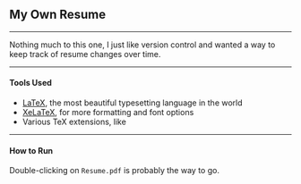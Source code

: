 ## My Own Resume

<hr>

Nothing much to this one, I just like version control and wanted a way to keep track of resume changes over time. 

<hr>

#### Tools Used

* [LaTeX](link), the most beautiful typesetting language in the world
* [XeLaTeX](link), for more formatting and font options
* Various TeX extensions, like 

<hr>

#### How to Run

Double-clicking on `Resume.pdf` is probably the way to go.